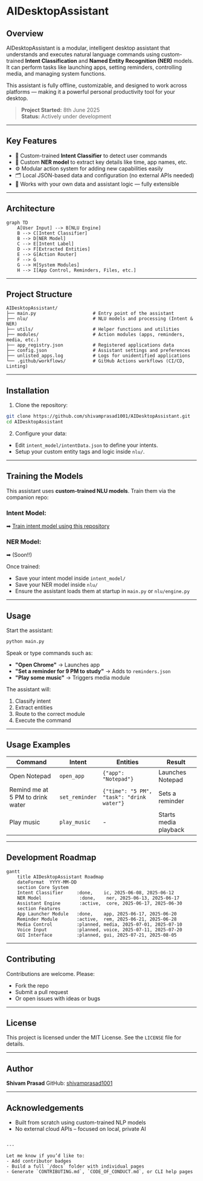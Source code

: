 
# AIDesktopAssistant

## Overview

AIDesktopAssistant is a modular, intelligent desktop assistant that understands and executes natural language commands using custom-trained **Intent Classification** and **Named Entity Recognition (NER)** models. It can perform tasks like launching apps, setting reminders, controlling media, and managing system functions.

This assistant is fully offline, customizable, and designed to work across platforms — making it a powerful personal productivity tool for your desktop.

> **Project Started:** 8th June 2025  
> **Status:** Actively under development

---

## Key Features

- 🧠 Custom-trained **Intent Classifier** to detect user commands
- 🔎 Custom **NER model** to extract key details like time, app names, etc.
- ⚙️ Modular action system for adding new capabilities easily
- 🗂️ Local JSON-based data and configuration (no external APIs needed)
- 🧰 Works with your own data and assistant logic — fully extensible

---

## Architecture

```mermaid
graph TD
    A[User Input] --> B[NLU Engine]
    B --> C[Intent Classifier]
    B --> D[NER Model]
    C --> E[Intent Label]
    D --> F[Extracted Entities]
    E --> G[Action Router]
    F --> G
    G --> H[System Modules]
    H --> I[App Control, Reminders, Files, etc.]
````

---

## Project Structure

```
AIDesktopAssistant/
├── main.py                     # Entry point of the assistant
├── nlu/                        # NLU models and processing (Intent & NER)
├── utils/                      # Helper functions and utilities
├── modules/                    # Action modules (apps, reminders, media, etc.)
├── app_registry.json           # Registered applications data
├── config.json                 # Assistant settings and preferences
├── unlisted_apps.log           # Logs for unidentified applications
└── .github/workflows/          # GitHub Actions workflows (CI/CD, Linting)
```

---

## Installation

1. Clone the repository:

```bash
git clone https://github.com/shivamprasad1001/AIDesktopAssistant.git
cd AIDesktopAssistant
```
2. Configure your data:

* Edit `intent_model/intentData.json` to define your intents.
* Setup your custom entity tags and logic inside `nlu/`.

---

## Training the Models

This assistant uses **custom-trained NLU models**. Train them via the companion repo:

### Intent Model:

➡ [Train intent model using this repository](https://github.com/shivamprasad1001/intent-model)

### NER Model:

➡ (Soon!!)

Once trained:

* Save your intent model inside `intent_model/`
* Save your NER model inside `nlu/`
* Ensure the assistant loads them at startup in `main.py` or `nlu/engine.py`

---

## Usage

Start the assistant:

```bash
python main.py
```

Speak or type commands such as:

* **"Open Chrome"** → Launches app
* **"Set a reminder for 9 PM to study"** → Adds to `reminders.json`
* **"Play some music"** → Triggers media module

The assistant will:

1. Classify intent
2. Extract entities
3. Route to the correct module
4. Execute the command

---

## Usage Examples

| Command                          | Intent         | Entities                                  | Result                |
| -------------------------------- | -------------- | ----------------------------------------- | --------------------- |
| Open Notepad                     | `open_app`     | `{"app": "Notepad"}`                      | Launches Notepad      |
| Remind me at 5 PM to drink water | `set_reminder` | `{"time": "5 PM", "task": "drink water"}` | Sets a reminder       |
| Play music                       | `play_music`   | -                                         | Starts media playback |

---

## Development Roadmap

```mermaid
gantt
    title AIDesktopAssistant Roadmap
    dateFormat  YYYY-MM-DD
    section Core System
    Intent Classifier     :done,    ic, 2025-06-08, 2025-06-12
    NER Model              :done,    ner, 2025-06-13, 2025-06-17
    Assistant Engine       :active,  core, 2025-06-17, 2025-06-30
    section Features
    App Launcher Module   :done,    app, 2025-06-17, 2025-06-20
    Reminder Module       :active,  rem, 2025-06-21, 2025-06-28
    Media Control         :planned, media, 2025-07-01, 2025-07-10
    Voice Input           :planned, voice, 2025-07-11, 2025-07-20
    GUI Interface         :planned, gui, 2025-07-21, 2025-08-05
```

---

## Contributing

Contributions are welcome. Please:

* Fork the repo
* Submit a pull request
* Or open issues with ideas or bugs

---

## License

This project is licensed under the MIT License.
See the `LICENSE` file for details.

---

## Author

**Shivam Prasad**
GitHub: [shivamprasad1001](https://github.com/shivamprasad1001)

---

## Acknowledgements

* Built from scratch using custom-trained NLP models
* No external cloud APIs – focused on local, private AI

```

---

Let me know if you’d like to:
- Add contributor badges
- Build a full `/docs` folder with individual pages
- Generate `CONTRIBUTING.md`, `CODE_OF_CONDUCT.md`, or CLI help pages
```
